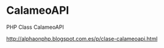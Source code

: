 CalameoAPI
==========

PHP Class CalameoAPI

http://alphaonphp.blogspot.com.es/p/clase-calameoapi.html
